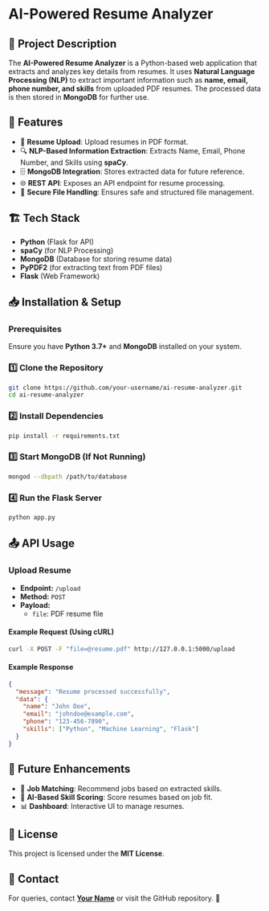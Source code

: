 # AI-Powered Resume Analyzer

## 📌 Project Description
The **AI-Powered Resume Analyzer** is a Python-based web application that extracts and analyzes key details from resumes. It uses **Natural Language Processing (NLP)** to extract important information such as **name, email, phone number, and skills** from uploaded PDF resumes. The processed data is then stored in **MongoDB** for further use.

## 🚀 Features
- 📂 **Resume Upload**: Upload resumes in PDF format.
- 🔍 **NLP-Based Information Extraction**: Extracts Name, Email, Phone Number, and Skills using **spaCy**.
- 🗄️ **MongoDB Integration**: Stores extracted data for future reference.
- 🌐 **REST API**: Exposes an API endpoint for resume processing.
- 🔧 **Secure File Handling**: Ensures safe and structured file management.

## 🏗️ Tech Stack
- **Python** (Flask for API)
- **spaCy** (for NLP Processing)
- **MongoDB** (Database for storing resume data)
- **PyPDF2** (for extracting text from PDF files)
- **Flask** (Web Framework)

## 📥 Installation & Setup
### Prerequisites
Ensure you have **Python 3.7+** and **MongoDB** installed on your system.

### 1️⃣ Clone the Repository
```bash
git clone https://github.com/your-username/ai-resume-analyzer.git
cd ai-resume-analyzer
```

### 2️⃣ Install Dependencies
```bash
pip install -r requirements.txt
```

### 3️⃣ Start MongoDB (If Not Running)
```bash
mongod --dbpath /path/to/database
```

### 4️⃣ Run the Flask Server
```bash
python app.py
```

## 📤 API Usage
### Upload Resume
- **Endpoint:** `/upload`
- **Method:** `POST`
- **Payload:**
  - `file`: PDF resume file

#### Example Request (Using cURL)
```bash
curl -X POST -F "file=@resume.pdf" http://127.0.0.1:5000/upload
```

#### Example Response
```json
{
  "message": "Resume processed successfully",
  "data": {
    "name": "John Doe",
    "email": "johndoe@example.com",
    "phone": "123-456-7890",
    "skills": ["Python", "Machine Learning", "Flask"]
  }
}
```

## 🔮 Future Enhancements
- 🏢 **Job Matching**: Recommend jobs based on extracted skills.
- 🤖 **AI-Based Skill Scoring**: Score resumes based on job fit.
- 📊 **Dashboard**: Interactive UI to manage resumes.

## 📝 License
This project is licensed under the **MIT License**.

## 📧 Contact
For queries, contact **[Your Name](mailto:nagarajdyama@gmail.com)** or visit the GitHub repository. 🚀

